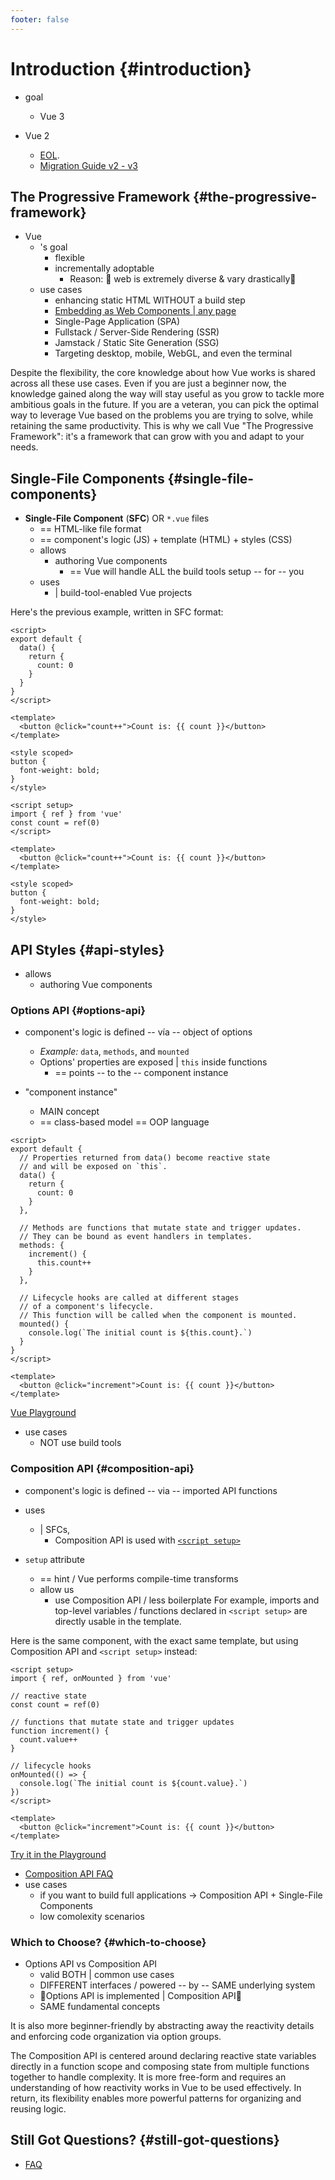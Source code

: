 ```yaml
---
footer: false
---
```


# Introduction {#introduction}

- goal 
  - Vue 3

- Vue 2
  - [EOL](https://v2.vuejs.org/eol/).
  - [Migration Guide v2 - v3](https://v3-migration.vuejs.org/)

## The Progressive Framework {#the-progressive-framework}

- Vue
  - 's goal
    - flexible
    - incrementally adoptable
      - Reason: 🧠 web is extremely diverse & vary drastically🧠
  - use cases 
    - enhancing static HTML WITHOUT a build step
    - [Embedding as Web Components | any page](/vuejs-docs-v3/src/guide/extras/web-components.md)
    - Single-Page Application (SPA)
    - Fullstack / Server-Side Rendering (SSR)
    - Jamstack / Static Site Generation (SSG)
    - Targeting desktop, mobile, WebGL, and even the terminal

Despite the flexibility, the core knowledge about how Vue works is shared across all these use cases. Even if you are just a beginner now, the knowledge gained along the way will stay useful as you grow to tackle more ambitious goals in the future. If you are a veteran, you can pick the optimal way to leverage Vue based on the problems you are trying to solve, while retaining the same productivity. This is why we call Vue "The Progressive Framework": it's a framework that can grow with you and adapt to your needs.

## Single-File Components {#single-file-components}

- **Single-File Component** (**SFC**) OR `*.vue` files
  - == HTML-like file format
  - == component's logic (JS) + template (HTML) + styles (CSS)
  - allows
    - authoring Vue components
      - == Vue will handle ALL the build tools setup -- for -- you
  - uses
    - | build-tool-enabled Vue projects


 Here's the previous example, written in SFC format:

<div class="options-api">

```vue
<script>
export default {
  data() {
    return {
      count: 0
    }
  }
}
</script>

<template>
  <button @click="count++">Count is: {{ count }}</button>
</template>

<style scoped>
button {
  font-weight: bold;
}
</style>
```

</div>
<div class="composition-api">

```vue
<script setup>
import { ref } from 'vue'
const count = ref(0)
</script>

<template>
  <button @click="count++">Count is: {{ count }}</button>
</template>

<style scoped>
button {
  font-weight: bold;
}
</style>
```

</div>

 

## API Styles {#api-styles}

- allows
  - authoring Vue components

### Options API {#options-api}

- component's logic is defined -- vía -- object of options
  - _Example:_ `data`, `methods`, and `mounted`
  - Options' properties are exposed | `this` inside functions
    - == points -- to the -- component instance

- "component instance"
  - MAIN concept 
  - == class-based model == OOP language

```vue
<script>
export default {
  // Properties returned from data() become reactive state
  // and will be exposed on `this`.
  data() {
    return {
      count: 0
    }
  },

  // Methods are functions that mutate state and trigger updates.
  // They can be bound as event handlers in templates.
  methods: {
    increment() {
      this.count++
    }
  },

  // Lifecycle hooks are called at different stages
  // of a component's lifecycle.
  // This function will be called when the component is mounted.
  mounted() {
    console.log(`The initial count is ${this.count}.`)
  }
}
</script>

<template>
  <button @click="increment">Count is: {{ count }}</button>
</template>
```

[Vue Playground](https://play.vuejs.org/#eNptkMFqxCAQhl9lkB522ZL0HNKlpa/Qo4e1ZpLIGhUdl5bgu9es2eSyIMio833zO7NP56pbRNawNkivHJ25wV9nPUGHvYiaYOYGoK7Bo5CkbgiBBOFy2AkSh2N5APmeojePCkDaaKiBt1KnZUuv3Ky0PppMsyYAjYJgigu0oEGYDsirYUAP0WULhqVrQhptF5qHQhnpcUJD+wyQaSpUd/Xp9NysVY/yT2qE0dprIS/vsds5Mg9mNVbaDofL94jZpUgJXUKBCvAy76ZUXY53CTd5tfX2k7kgnJzOCXIF0P5EImvgQ2olr++cbRE4O3+t6JxvXj0ptXVpye1tvbFY+ge/NJZt)

- use cases
  - NOT use build tools

### Composition API {#composition-api}

- component's logic is defined -- via -- imported API functions
- uses
  - | SFCs,
    - Composition API is used with [`<script setup>`](/api/sfc-script-setup)

- `setup` attribute
  - == hint / Vue performs compile-time transforms 
  - allow us 
    - use Composition API / less boilerplate
 For example, imports and top-level variables / functions declared in `<script setup>` are directly usable in the template.

Here is the same component, with the exact same template, but using Composition API and `<script setup>` instead:

```vue
<script setup>
import { ref, onMounted } from 'vue'

// reactive state
const count = ref(0)

// functions that mutate state and trigger updates
function increment() {
  count.value++
}

// lifecycle hooks
onMounted(() => {
  console.log(`The initial count is ${count.value}.`)
})
</script>

<template>
  <button @click="increment">Count is: {{ count }}</button>
</template>
```

[Try it in the Playground](https://play.vuejs.org/#eNpNkMFqwzAQRH9lMYU4pNg9Bye09NxbjzrEVda2iLwS0spQjP69a+yYHnRYad7MaOfiw/tqSliciybqYDxDRE7+qsiM3gWGGQJ2r+DoyyVivEOGLrgRDkIdFCmqa1G0ms2EELllVKQdRQa9AHBZ+PLtuEm7RCKVd+ChZRjTQqwctHQHDqbvMUDyd7mKip4AGNIBRyQujzArgtW/mlqb8HRSlLcEazrUv9oiDM49xGGvXgp5uT5his5iZV1f3r4HFHvDprVbaxPhZf4XkKub/CDLaep1T7IhGRhHb6WoTADNT2KWpu/aGv24qGKvrIrr5+Z7hnneQnJu6hURvKl3ryL/ARrVkuI=)

- [Composition API FAQ](/guide/extras/composition-api-faq)
- use cases
  - if you want to build full applications -> Composition API + Single-File Components
  - low comolexity scenarios

### Which to Choose? {#which-to-choose}

- Options API vs Composition API
  - valid BOTH | common use cases
  - DIFFERENT interfaces / powered -- by -- SAME underlying system
  - 👀Options API is implemented | Composition API👀
  - SAME fundamental concepts 

 It is also more beginner-friendly by abstracting away the reactivity details and enforcing code organization via option groups.

The Composition API is centered around declaring reactive state variables directly in a function scope and composing state from multiple functions together to handle complexity. It is more free-form and requires an understanding of how reactivity works in Vue to be used effectively. In return, its flexibility enables more powerful patterns for organizing and reusing logic.


## Still Got Questions? {#still-got-questions}

- [FAQ](/about/faq)
